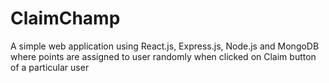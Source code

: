 # ClaimChamp
A simple web application using React.js, Express.js, Node.js and MongoDB where points are assigned to user randomly when clicked on Claim button of a particular user
